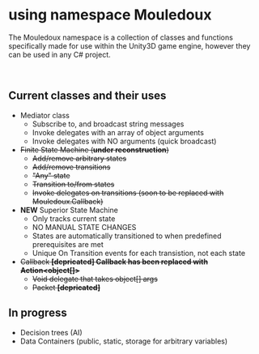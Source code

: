 # using namespace Mouledoux
The Mouledoux namespace is a collection of classes and functions specifically made for use within the Unity3D game engine, however they can be used in any C# project.

<br>

## Current classes and their uses
- Mediator class
  - Subscribe to, and broadcast string messages
  - Invoke delegates with an array of object arguments
  - Invoke delegates with NO arguments (quick broadcast)
- ~~Finite State Machine (**under reconstruction**)~~
  - ~~Add/remove arbitrary states~~
  - ~~Add/remove transitions~~
  - ~~"Any" state~~
  - ~~Transition to/from states~~
  - ~~Invoke delegates on transitions (soon to be replaced with Mouledoux.Callback)~~
- **NEW** Superior State Machine
  - Only tracks current state
  - NO MANUAL STATE CHANGES
  - States are automatically transitioned to when predefined prerequisites are met
  - Unique On Transition events for each transistion, not each state
- ~~Callback **[depricated] Callback has been replaced with Action<object[]>**~~
  - ~~Void delegate that takes object[] args~~
  - ~~Packet **[depricated]**~~

## In progress
- Decision trees (AI)
- Data Containers (public, static, storage for arbitrary variables)
